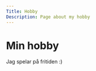 ```yaml
---
Title: Hobby
Description: Page about my hobby
---
```


Min hobby
==================

Jag spelar på fritiden :)
